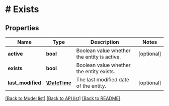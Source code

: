 # # Exists

## Properties

Name | Type | Description | Notes
------------ | ------------- | ------------- | -------------
**active** | **bool** | Boolean value whether the entity is active. | [optional]
**exists** | **bool** | Boolean value whether the entity exists. |
**last_modified** | [**\DateTime**](\DateTime.md) | The last modified date of the entity. | [optional]

[[Back to Model list]](../../README.md#models) [[Back to API list]](../../README.md#endpoints) [[Back to README]](../../README.md)

